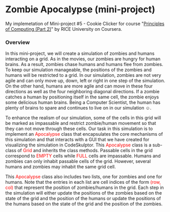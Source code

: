 # Zombie Apocalypse (mini-project)

My implemetation of Mini-project #5 - Cookie Clicker for course "[Principles of Computing (Part 2)](https://www.coursera.org/learn/principles-of-computing-2?specialization=computer-fundamentals)" by RICE University on Coursera.



### Overview

In this mini-project, we will create a simulation of zombies and humans interacting on a grid. As in the movies, our zombies are hungry for human brains. As a result, zombies chase humans and humans flee from zombies. To keep our simulation manageable, the positions of the zombies and humans will be restricted to a grid. In our simulation, zombies are not very agile and can only move up, down, left or right in one step of the simulation. On the other hand, humans are more agile and can move in these four directions as well as the four neighboring diagonal directions. If a zombie catches a human by positioning itself in the same cell, the zombie enjoys some delicious human brains. Being a Computer Scientist, the human has plenty of brains to spare and continues to live on in our simulation ☺.

To enhance the realism of our simulation, some of the cells in this grid will be marked as impassable and restrict zombie/human movement so that they can not move through these cells. Our task in this simulation is to implement an <span style='color:red'>Apocalypse</span> class that encapsulates the core mechanisms of this simulation and that interacts with a GUI that we have created for visualizing the simulation in CodeSkulptor. This <span style='color:red'>Apocalypse</span> class is a sub-class of <span style='color:red'>Grid</span> and inherits the  class methods. Passable cells in the grid correspond to <span style='color:red'>EMPTY</span> cells while <span style='color:red'>FULL</span> cells are impassable. Humans and zombies can only inhabit passable cells of the grid. However, several humans and zombies may inhabit the same grid cell.

This <span style='color:red'>Apocalypse</span> class also includes two lists, one for zombies and one for humans. Note that the entries in each list are cell indices of the form <span style='color:red'>(row, col)</span> that represent the position of zombies/humans in the grid. Each step in the simulation will either update the positions of the zombies based on the state of the grid and the position of the humans or update the positions of the humans based on the state of the grid and the position of the zombies.